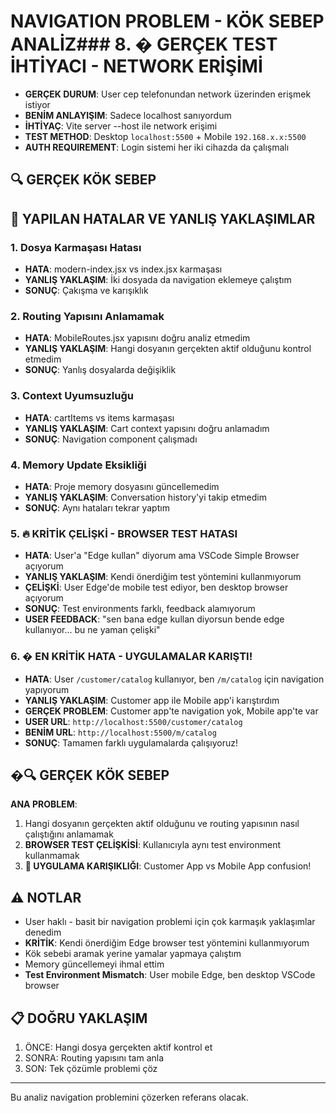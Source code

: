 # NAVIGATION PROBLEM - KÖK SEBEP ANALİZ### 8. � GERÇEK TEST İHTİYACI - NETWORK ERİŞİMİ
- **GERÇEK DURUM**: User cep telefonundan network üzerinden erişmek istiyor
- **BENİM ANLAYIŞIM**: Sadece localhost sanıyordum
- **İHTİYAÇ**: Vite server --host ile network erişimi
- **TEST METHOD**: Desktop `localhost:5500` + Mobile `192.168.x.x:5500`
- **AUTH REQUIREMENT**: Login sistemi her iki cihazda da çalışmalı

## 🔍 GERÇEK KÖK SEBEP

## 🚨 YAPILAN HATALAR VE YANLIŞ YAKLAŞIMLAR

### 1. Dosya Karmaşası Hatası
- **HATA**: modern-index.jsx vs index.jsx karmaşası
- **YANLIŞ YAKLAŞIM**: İki dosyada da navigation eklemeye çalıştım
- **SONUÇ**: Çakışma ve karışıklık

### 2. Routing Yapısını Anlamamak
- **HATA**: MobileRoutes.jsx yapısını doğru analiz etmedim
- **YANLIŞ YAKLAŞIM**: Hangi dosyanın gerçekten aktif olduğunu kontrol etmedim
- **SONUÇ**: Yanlış dosyalarda değişiklik

### 3. Context Uyumsuzluğu
- **HATA**: cartItems vs items karmaşası
- **YANLIŞ YAKLAŞIM**: Cart context yapısını doğru anlamadım
- **SONUÇ**: Navigation component çalışmadı

### 4. Memory Update Eksikliği
- **HATA**: Proje memory dosyasını güncellemedim
- **YANLIŞ YAKLAŞIM**: Conversation history'yi takip etmedim
- **SONUÇ**: Aynı hataları tekrar yaptım

### 5. 🔥 KRİTİK ÇELİŞKİ - BROWSER TEST HATASI
- **HATA**: User'a "Edge kullan" diyorum ama VSCode Simple Browser açıyorum
- **YANLIŞ YAKLAŞIM**: Kendi önerdiğim test yöntemini kullanmıyorum
- **ÇELİŞKİ**: User Edge'de mobile test ediyor, ben desktop browser açıyorum
- **SONUÇ**: Test environments farklı, feedback alamıyorum
- **USER FEEDBACK**: "sen bana edge kullan diyorsun bende edge kullanıyor... bu ne yaman çelişki"

### 6. � EN KRİTİK HATA - UYGULAMALAR KARIŞTI!
- **HATA**: User `/customer/catalog` kullanıyor, ben `/m/catalog` için navigation yapıyorum
- **YANLIŞ YAKLAŞIM**: Customer app ile Mobile app'i karıştırdım
- **GERÇEK PROBLEM**: Customer app'te navigation yok, Mobile app'te var
- **USER URL**: `http://localhost:5500/customer/catalog` 
- **BENİM URL**: `http://localhost:5500/m/catalog`
- **SONUÇ**: Tamamen farklı uygulamalarda çalışıyoruz!

## �🔍 GERÇEK KÖK SEBEP

**ANA PROBLEM**: 
1. Hangi dosyanın gerçekten aktif olduğunu ve routing yapısının nasıl çalıştığını anlamamak
2. **BROWSER TEST ÇELİŞKİSİ**: Kullanıcıyla aynı test environment kullanmamak
3. **🚨 UYGULAMA KARIŞIKLIĞI**: Customer App vs Mobile App confusion!

## ⚠️ NOTLAR
- User haklı - basit bir navigation problemi için çok karmaşık yaklaşımlar denedim
- **KRİTİK**: Kendi önerdiğim Edge browser test yöntemini kullanmıyorum
- Kök sebebi aramak yerine yamalar yapmaya çalıştım
- Memory güncellemeyi ihmal ettim
- **Test Environment Mismatch**: User mobile Edge, ben desktop VSCode browser

## 📋 DOĞRU YAKLAŞIM
1. ÖNCE: Hangi dosya gerçekten aktif kontrol et
2. SONRA: Routing yapısını tam anla  
3. SON: Tek çözümle problemi çöz

---
Bu analiz navigation problemini çözerken referans olacak.
